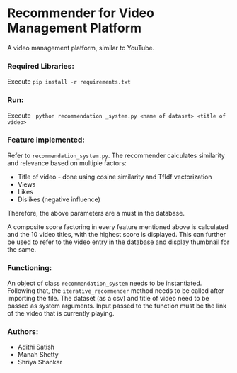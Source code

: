 # Recommender for Video Management Platform

A video management platform, similar to YouTube. 

### Required Libraries:
Execute ```pip install -r requirements.txt```

### Run:
Execute ``` python recommendation _system.py <name of dataset> <title of video>```

### Feature implemented:

Refer to ```recommendation_system.py```. The recommender calculates similarity and relevance based on multiple factors: 
- Title of video - done using cosine similarity and TfIdf vectorization
- Views
- Likes
- Dislikes (negative influence)

Therefore, the above parameters are a must in the database. 

A composite score factoring in every feature mentioned above is calculated and the 10 video titles, with the highest score is displayed. This can further be used to refer to the video entry in the database and display thumbnail for the same. 

### Functioning:
An object of class ```recommendation_system``` needs to be instantiated. Following that, the ```iterative_recommender``` method needs to be called after importing the file. The dataset (as a csv) and title of video need to be passed as system arguments. Input passed to the function must be the link of the video that is currently playing. 


### Authors:

- Adithi Satish
- Manah Shetty
- Shriya Shankar